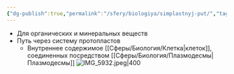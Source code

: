 ```yaml
---
{"dg-publish":true,"permalink":"/sfery/biologiya/simplastnyj-put/","tags":["Ботаника"]}
---
```


- Для органических и минеральных веществ 
- Путь через систему протопластов
    - Внутреннее содержимое [[Сферы/Биология/Клетка\|клеток]], соединенных посредством [[Сферы/Биология/Плазмодесмы\|Плазмодесмы]]
![IMG_5932.jpeg|400](/img/user/%D0%90%D1%80%D1%85%D0%B8%D0%B2/%D0%9A%D1%8D%D1%88/IMG_5932.jpeg)